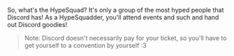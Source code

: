 <!-- TITLE: HypeSquad -->
<!-- SUBTITLE: Are you Hyped? Because I'm feeling super duper hyped to tell you about this really cool thing! -->

So, what's the HypeSquad? It's only a group of the most hyped people that Discord has! As a HypeSquadder, you'll attend events and such and hand out Discord goodies!
> Note: Discord doesn't necessarily pay for your ticket, so you'll have to get yourself to a convention by yourself :3


